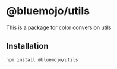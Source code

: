 # @bluemojo/utils

This is a package for color conversion utils

## Installation

```sh
npm install @bluemojo/utils
```
